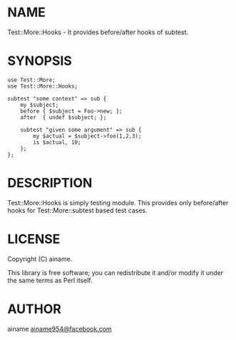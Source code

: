 # NAME

Test::More::Hooks - It provides before/after hooks of subtest.

# SYNOPSIS

    use Test::More;
    use Test::More::Hooks;

    subtest "some context" => sub {
        my $subject;
        before { $subject = Foo->new; };
        after  { undef $subject; };

        subtest "given some argument" => sub {
            my $actual = $subject->foo(1,2,3);
            is $actual, 10;
        };
    };

# DESCRIPTION

Test::More::Hooks is simply testing module. This provides only before/after hooks
for Test::More::subtest based test cases.

# LICENSE

Copyright (C) ainame.

This library is free software; you can redistribute it and/or modify
it under the same terms as Perl itself.

# AUTHOR

ainame <ainame954@facebook.com>
